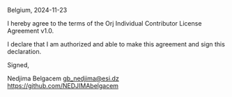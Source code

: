 Belgium, 2024-11-23

I hereby agree to the terms of the Orj Individual Contributor License
Agreement v1.0.

I declare that I am authorized and able to make this agreement and sign this
declaration.

Signed,

Nedjima Belgacem gb_nedjima@esi.dz https://github.com/NEDJIMAbelgacem